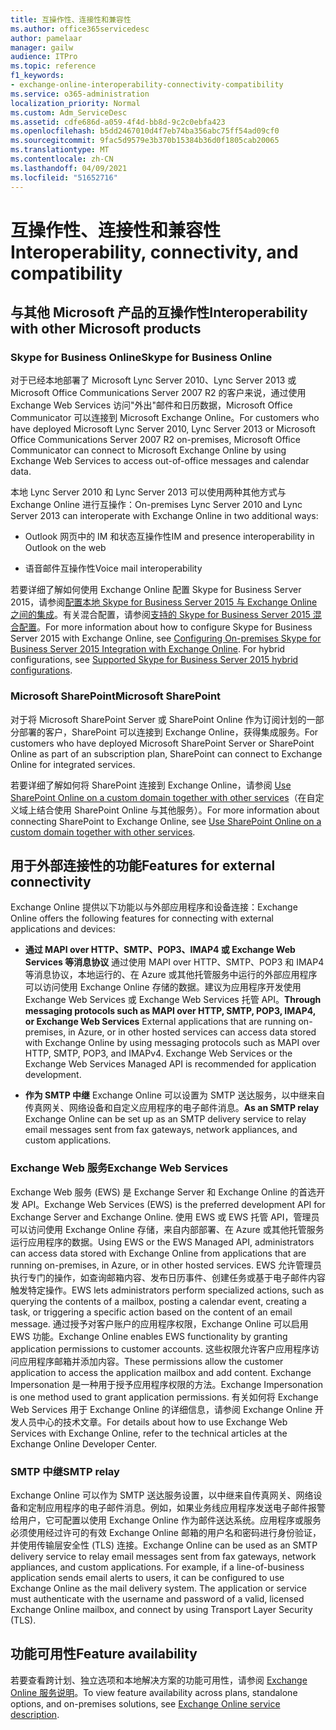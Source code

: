 ```yaml
---
title: 互操作性、连接性和兼容性
ms.author: office365servicedesc
author: pamelaar
manager: gailw
audience: ITPro
ms.topic: reference
f1_keywords:
- exchange-online-interoperability-connectivity-compatibility
ms.service: o365-administration
localization_priority: Normal
ms.custom: Adm_ServiceDesc
ms.assetid: cdfe686d-a059-4f4d-bb8d-9c2c0ebfa423
ms.openlocfilehash: b5dd2467010d4f7eb74ba356abc75ff54ad09cf0
ms.sourcegitcommit: 9fac5d9579e3b370b15384b36d0f1805cab20065
ms.translationtype: MT
ms.contentlocale: zh-CN
ms.lasthandoff: 04/09/2021
ms.locfileid: "51652716"
---
```

# <a name="interoperability-connectivity-and-compatibility"></a><span data-ttu-id="11534-102">互操作性、连接性和兼容性</span><span class="sxs-lookup"><span data-stu-id="11534-102">Interoperability, connectivity, and compatibility</span></span>

## <a name="interoperability-with-other-microsoft-products"></a><span data-ttu-id="11534-103">与其他 Microsoft 产品的互操作性</span><span class="sxs-lookup"><span data-stu-id="11534-103">Interoperability with other Microsoft products</span></span>

### <a name="skype-for-business-online"></a><span data-ttu-id="11534-104">Skype for Business Online</span><span class="sxs-lookup"><span data-stu-id="11534-104">Skype for Business Online</span></span>

<span data-ttu-id="11534-105">对于已经本地部署了 Microsoft Lync Server 2010、Lync Server 2013 或 Microsoft Office Communications Server 2007 R2 的客户来说，通过使用 Exchange Web Services 访问"外出"邮件和日历数据，Microsoft Office Communicator 可以连接到 Microsoft Exchange Online。</span><span class="sxs-lookup"><span data-stu-id="11534-105">For customers who have deployed Microsoft Lync Server 2010, Lync Server 2013 or Microsoft Office Communications Server 2007 R2 on-premises, Microsoft Office Communicator can connect to Microsoft Exchange Online by using Exchange Web Services to access out-of-office messages and calendar data.</span></span>
  
<span data-ttu-id="11534-106">本地 Lync Server 2010 和 Lync Server 2013 可以使用两种其他方式与 Exchange Online 进行互操作：</span><span class="sxs-lookup"><span data-stu-id="11534-106">On-premises Lync Server 2010 and Lync Server 2013 can interoperate with Exchange Online in two additional ways:</span></span>
  
- <span data-ttu-id="11534-107">Outlook 网页中的 IM 和状态互操作性</span><span class="sxs-lookup"><span data-stu-id="11534-107">IM and presence interoperability in Outlook on the web</span></span>
    
- <span data-ttu-id="11534-108">语音邮件互操作性</span><span class="sxs-lookup"><span data-stu-id="11534-108">Voice mail interoperability</span></span>
    
<span data-ttu-id="11534-p101">若要详细了解如何使用 Exchange Online 配置 Skype for Business Server 2015，请参阅[配置本地 Skype for Business Server 2015 与 Exchange Online 之间的集成](/skypeforbusiness/deploy/integrate-with-exchange-server/outlook-web-app)。有关混合配置，请参阅[支持的 Skype for Business Server 2015 混合配置](/skypeforbusiness/skype-for-business-hybrid-solutions/integration-with-exchange-and-sharepoint)。</span><span class="sxs-lookup"><span data-stu-id="11534-p101">For more information about how to configure Skype for Business Server 2015 with Exchange Online, see [Configuring On-premises Skype for Business Server 2015 Integration with Exchange Online](/skypeforbusiness/deploy/integrate-with-exchange-server/outlook-web-app). For hybrid configurations, see [Supported Skype for Business Server 2015 hybrid configurations](/skypeforbusiness/skype-for-business-hybrid-solutions/integration-with-exchange-and-sharepoint).</span></span>
  
### <a name="microsoft-sharepoint"></a><span data-ttu-id="11534-111">Microsoft SharePoint</span><span class="sxs-lookup"><span data-stu-id="11534-111">Microsoft SharePoint</span></span>

<span data-ttu-id="11534-112">对于将 Microsoft SharePoint Server 或 SharePoint Online 作为订阅计划的一部分部署的客户，SharePoint 可以连接到 Exchange Online，获得集成服务。</span><span class="sxs-lookup"><span data-stu-id="11534-112">For customers who have deployed Microsoft SharePoint Server or SharePoint Online as part of an subscription plan, SharePoint can connect to Exchange Online for integrated services.</span></span>
  
<span data-ttu-id="11534-113">若要详细了解如何将 SharePoint 连接到 Exchange Online，请参阅 [Use SharePoint Online on a custom domain together with other services](https://go.microsoft.com/fwlink/?LinkId=271805)（在自定义域上结合使用 SharePoint Online 与其他服务）。</span><span class="sxs-lookup"><span data-stu-id="11534-113">For more information about connecting SharePoint to Exchange Online, see [Use SharePoint Online on a custom domain together with other services](https://go.microsoft.com/fwlink/?LinkId=271805).</span></span>
  
## <a name="features-for-external-connectivity"></a><span data-ttu-id="11534-114">用于外部连接性的功能</span><span class="sxs-lookup"><span data-stu-id="11534-114">Features for external connectivity</span></span>

<span data-ttu-id="11534-115">Exchange Online 提供以下功能以与外部应用程序和设备连接：</span><span class="sxs-lookup"><span data-stu-id="11534-115">Exchange Online offers the following features for connecting with external applications and devices:</span></span>
  
- <span data-ttu-id="11534-p102">**通过 MAPI over HTTP、SMTP、POP3、IMAP4 或 Exchange Web Services 等消息协议** 通过使用 MAPI over HTTP、SMTP、POP3 和 IMAP4 等消息协议，本地运行的、在 Azure 或其他托管服务中运行的外部应用程序可以访问使用 Exchange Online 存储的数据。建议为应用程序开发使用 Exchange Web Services 或 Exchange Web Services 托管 API。</span><span class="sxs-lookup"><span data-stu-id="11534-p102">**Through messaging protocols such as MAPI over HTTP, SMTP, POP3, IMAP4, or Exchange Web Services** External applications that are running on-premises, in Azure, or in other hosted services can access data stored with Exchange Online by using messaging protocols such as MAPI over HTTP, SMTP, POP3, and IMAPv4. Exchange Web Services or the Exchange Web Services Managed API is recommended for application development.</span></span> 
    
- <span data-ttu-id="11534-118">**作为 SMTP 中继** Exchange Online 可以设置为 SMTP 送达服务，以中继来自传真网关、网络设备和自定义应用程序的电子邮件消息。</span><span class="sxs-lookup"><span data-stu-id="11534-118">**As an SMTP relay** Exchange Online can be set up as an SMTP delivery service to relay email messages sent from fax gateways, network appliances, and custom applications.</span></span> 
    
### <a name="exchange-web-services"></a><span data-ttu-id="11534-119">Exchange Web 服务</span><span class="sxs-lookup"><span data-stu-id="11534-119">Exchange Web Services</span></span>

<span data-ttu-id="11534-120">Exchange Web 服务 (EWS) 是 Exchange Server 和 Exchange Online 的首选开发 API。</span><span class="sxs-lookup"><span data-stu-id="11534-120">Exchange Web Services (EWS) is the preferred development API for Exchange Server and Exchange Online.</span></span> <span data-ttu-id="11534-121">使用 EWS 或 EWS 托管 API，管理员可以访问使用 Exchange Online 存储，来自内部部署、在 Azure 或其他托管服务运行应用程序的数据。</span><span class="sxs-lookup"><span data-stu-id="11534-121">Using EWS or the EWS Managed API, administrators can access data stored with Exchange Online from applications that are running on-premises, in Azure, or in other hosted services.</span></span> <span data-ttu-id="11534-122">EWS 允许管理员执行专门的操作，如查询邮箱内容、发布日历事件、创建任务或基于电子邮件内容触发特定操作。</span><span class="sxs-lookup"><span data-stu-id="11534-122">EWS lets administrators perform specialized actions, such as querying the contents of a mailbox, posting a calendar event, creating a task, or triggering a specific action based on the content of an email message.</span></span> <span data-ttu-id="11534-123">通过授予对客户账户的应用程序权限，Exchange Online 可以启用 EWS 功能。</span><span class="sxs-lookup"><span data-stu-id="11534-123">Exchange Online enables EWS functionality by granting application permissions to customer accounts.</span></span> <span data-ttu-id="11534-124">这些权限允许客户应用程序访问应用程序邮箱并添加内容。</span><span class="sxs-lookup"><span data-stu-id="11534-124">These permissions allow the customer application to access the application mailbox and add content.</span></span> <span data-ttu-id="11534-125">Exchange Impersonation 是一种用于授予应用程序权限的方法。</span><span class="sxs-lookup"><span data-stu-id="11534-125">Exchange Impersonation is one method used to grant application permissions.</span></span> <span data-ttu-id="11534-126">有关如何将 Exchange Web Services 用于 Exchange Online 的详细信息，请参阅 Exchange Online 开发人员中心的技术文章。</span><span class="sxs-lookup"><span data-stu-id="11534-126">For details about how to use Exchange Web Services with Exchange Online, refer to the technical articles at the Exchange Online Developer Center.</span></span>
  
### <a name="smtp-relay"></a><span data-ttu-id="11534-127">SMTP 中继</span><span class="sxs-lookup"><span data-stu-id="11534-127">SMTP relay</span></span>

<span data-ttu-id="11534-p104">Exchange Online 可以作为 SMTP 送达服务设置，以中继来自传真网关、网络设备和定制应用程序的电子邮件消息。例如，如果业务线应用程序发送电子邮件报警给用户，它可配置以使用 Exchange Online 作为邮件送达系统。应用程序或服务必须使用经过许可的有效 Exchange Online 邮箱的用户名和密码进行身份验证，并使用传输层安全性 (TLS) 连接。</span><span class="sxs-lookup"><span data-stu-id="11534-p104">Exchange Online can be used as an SMTP delivery service to relay email messages sent from fax gateways, network appliances, and custom applications. For example, if a line-of-business application sends email alerts to users, it can be configured to use Exchange Online as the mail delivery system. The application or service must authenticate with the username and password of a valid, licensed Exchange Online mailbox, and connect by using Transport Layer Security (TLS).</span></span>
  
## <a name="feature-availability"></a><span data-ttu-id="11534-131">功能可用性</span><span class="sxs-lookup"><span data-stu-id="11534-131">Feature availability</span></span>

<span data-ttu-id="11534-132">若要查看跨计划、独立选项和本地解决方案的功能可用性，请参阅 [Exchange Online 服务说明](exchange-online-service-description.md)。</span><span class="sxs-lookup"><span data-stu-id="11534-132">To view feature availability across plans, standalone options, and on-premises solutions, see [Exchange Online service description](exchange-online-service-description.md).</span></span>

